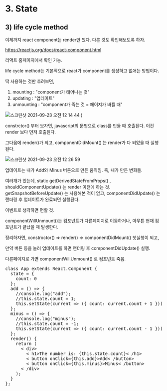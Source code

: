 
# 3. State
## 3) life cycle method

이제까지 react component는 render만 썼다. 다른 것도 확인해보도록 하자.

https://reactjs.org/docs/react-component.html

리액트 홈페이지에서 확인 가능.

life cycle method는 기본적으로 react가 component를 생성하고 없애는 방법이다.

딱 사용하는 것만 추려보면,

1. mounting : "component가 태어나는 것"
2. updating : "업데이트"
3. unmounting : "component가 죽는 것 = 페이지가 바뀔 때"

![스크린샷 2021-09-23 오전 12 14 44](https://user-images.githubusercontent.com/75053256/134371337-e316ada6-3800-4da6-a803-400f8906cc4f.png)
)

constrctor() 부터 보자면, javascript의 문법으로 class를 만들 때 호출된다. 이건 render 보다 먼저 호출된다.

그다음에 render()가 되고, componentDidMount() 는 render가 다 되었을 때 실행된다. 

![스크린샷 2021-09-23 오전 12 26 59](https://user-images.githubusercontent.com/75053256/134373551-e098dfb8-4715-4e01-ad9e-9f6ef3138e59.png)

업데이트는 내가 Add와 Minus 버튼으로 만든 움직임. 즉, 내가 만든 변화들.

여러개가 있는데, static getDerivedStateFromProps() , shouldComponentUpdate() 는 render 이전에 하는 것.
getSnapshotBeforeUpdate() 는 사용해본 적이 없고, 
componentDidUpdate() 는 랜더링 후 업데이트가 완료되면 실행된다.

이벤트로 생각하면 편할 것.

componentWillUnmount()는 컴포넌트가 다른페이지로 이동하거나, 아무튼 현재 컴포넌트가 끝났을 때 발생한다.

정리하자면, constroctor() => render() => componentDidMount() 첫실행이 되고,

만약 버튼 등을 눌러 업데이트를 하면 랜더링 후 componentDidUpdate() 실행.

다른페이지로 가면 componentWillUnmount() 로 컴포넌트 죽음.

<pre>
class App extends React.Component {
  state = {
    count: 0
  };
  add = () => {
    //console.log("add");
    //this.state.count = 1;
    this.setState(current => ({ count: current.count + 1 }));
  };
  minus = () => {
    //console.log("minus");
    //this.state.count = -1;
    this.setState(current => ({ count: current.count - 1 }));
  };
  render() {
    return (
      < div>
        < h1>The number is: {this.state.count}< /h1>
        < button onClick={this.add}>Add< /button>
        < button onClick={this.minus}>Minus< /button>
      < /div>
    );
  }
};
</pre>


<!-- 2021.09.23-->
